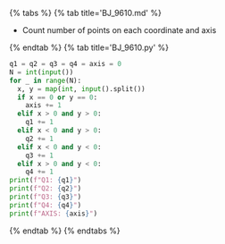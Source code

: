 {% tabs %}
{% tab title='BJ_9610.md' %}

* Count number of points on each coordinate and axis

{% endtab %}
{% tab title='BJ_9610.py' %}

```py
q1 = q2 = q3 = q4 = axis = 0
N = int(input())
for _ in range(N):
  x, y = map(int, input().split())
  if x == 0 or y == 0:
    axis += 1
  elif x > 0 and y > 0:
    q1 += 1
  elif x < 0 and y > 0:
    q2 += 1
  elif x < 0 and y < 0:
    q3 += 1
  elif x > 0 and y < 0:
    q4 += 1
print(f"Q1: {q1}")
print(f"Q2: {q2}")
print(f"Q3: {q3}")
print(f"Q4: {q4}")
print(f"AXIS: {axis}")
```

{% endtab %}
{% endtabs %}